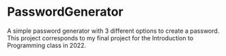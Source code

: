 # PasswordGenerator
A simple password generator with 3 different options to create a password. This project corresponds to my final project for the Introduction to Programming class in 2022.
